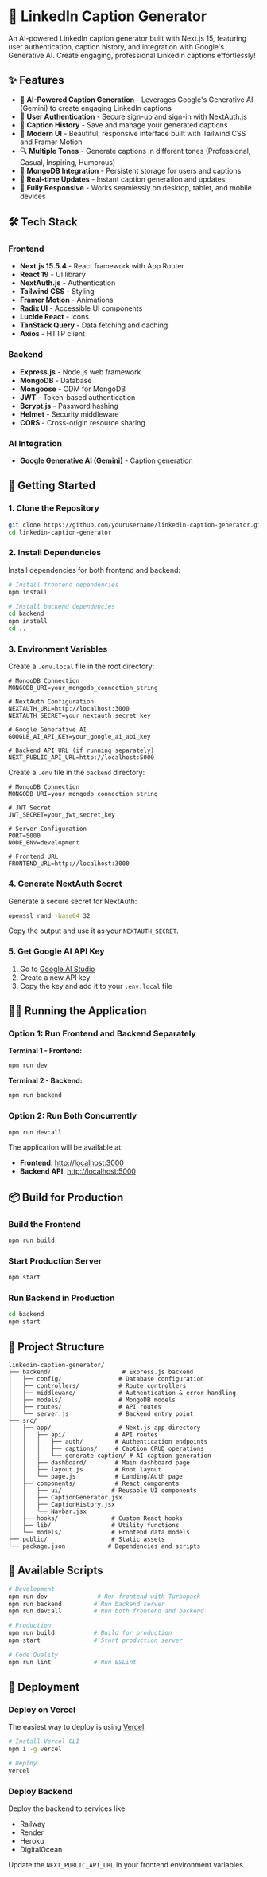 # 🚀 LinkedIn Caption Generator

An AI-powered LinkedIn caption generator built with Next.js 15, featuring user authentication, caption history, and integration with Google's Generative AI. Create engaging, professional LinkedIn captions effortlessly!

## ✨ Features

- 🤖 **AI-Powered Caption Generation** - Leverages Google's Generative AI (Gemini) to create engaging LinkedIn captions
- 🔐 **User Authentication** - Secure sign-up and sign-in with NextAuth.js
- 📝 **Caption History** - Save and manage your generated captions
- 🎨 **Modern UI** - Beautiful, responsive interface built with Tailwind CSS and Framer Motion
- 🔍 **Multiple Tones** - Generate captions in different tones (Professional, Casual, Inspiring, Humorous)
- 💾 **MongoDB Integration** - Persistent storage for users and captions
- 🎯 **Real-time Updates** - Instant caption generation and updates
- 📱 **Fully Responsive** - Works seamlessly on desktop, tablet, and mobile devices

## 🛠️ Tech Stack

### Frontend
- **Next.js 15.5.4** - React framework with App Router
- **React 19** - UI library
- **NextAuth.js** - Authentication
- **Tailwind CSS** - Styling
- **Framer Motion** - Animations
- **Radix UI** - Accessible UI components
- **Lucide React** - Icons
- **TanStack Query** - Data fetching and caching
- **Axios** - HTTP client

### Backend
- **Express.js** - Node.js web framework
- **MongoDB** - Database
- **Mongoose** - ODM for MongoDB
- **JWT** - Token-based authentication
- **Bcrypt.js** - Password hashing
- **Helmet** - Security middleware
- **CORS** - Cross-origin resource sharing

### AI Integration
- **Google Generative AI (Gemini)** - Caption generation

## 🚀 Getting Started

### 1. Clone the Repository

```bash
git clone https://github.com/yourusername/linkedin-caption-generator.git
cd linkedin-caption-generator
```

### 2. Install Dependencies

Install dependencies for both frontend and backend:

```bash
# Install frontend dependencies
npm install

# Install backend dependencies
cd backend
npm install
cd ..
```

### 3. Environment Variables

Create a `.env.local` file in the root directory:

```env
# MongoDB Connection
MONGODB_URI=your_mongodb_connection_string

# NextAuth Configuration
NEXTAUTH_URL=http://localhost:3000
NEXTAUTH_SECRET=your_nextauth_secret_key

# Google Generative AI
GOOGLE_AI_API_KEY=your_google_ai_api_key

# Backend API URL (if running separately)
NEXT_PUBLIC_API_URL=http://localhost:5000
```

Create a `.env` file in the `backend` directory:

```env
# MongoDB Connection
MONGODB_URI=your_mongodb_connection_string

# JWT Secret
JWT_SECRET=your_jwt_secret_key

# Server Configuration
PORT=5000
NODE_ENV=development

# Frontend URL
FRONTEND_URL=http://localhost:3000
```

### 4. Generate NextAuth Secret

Generate a secure secret for NextAuth:

```bash
openssl rand -base64 32
```

Copy the output and use it as your `NEXTAUTH_SECRET`.

### 5. Get Google AI API Key

1. Go to [Google AI Studio](https://makersuite.google.com/app/apikey)
2. Create a new API key
3. Copy the key and add it to your `.env.local` file

## 🏃‍♂️ Running the Application

### Option 1: Run Frontend and Backend Separately

**Terminal 1 - Frontend:**
```bash
npm run dev
```

**Terminal 2 - Backend:**
```bash
npm run backend
```

### Option 2: Run Both Concurrently

```bash
npm run dev:all
```

The application will be available at:
- **Frontend**: [http://localhost:3000](http://localhost:3000)
- **Backend API**: [http://localhost:5000](http://localhost:5000)

## 📦 Build for Production

### Build the Frontend

```bash
npm run build
```

### Start Production Server

```bash
npm start
```

### Run Backend in Production

```bash
cd backend
npm start
```

## 📁 Project Structure

```
linkedin-caption-generator/
├── backend/                    # Express.js backend
│   ├── config/                # Database configuration
│   ├── controllers/           # Route controllers
│   ├── middleware/            # Authentication & error handling
│   ├── models/                # MongoDB models
│   ├── routes/                # API routes
│   └── server.js              # Backend entry point
├── src/
│   ├── app/                   # Next.js app directory
│   │   ├── api/              # API routes
│   │   │   ├── auth/         # Authentication endpoints
│   │   │   ├── captions/     # Caption CRUD operations
│   │   │   └── generate-caption/ # AI caption generation
│   │   ├── dashboard/        # Main dashboard page
│   │   ├── layout.js         # Root layout
│   │   └── page.js           # Landing/Auth page
│   ├── components/           # React components
│   │   ├── ui/              # Reusable UI components
│   │   ├── CaptionGenerator.jsx
│   │   ├── CaptionHistory.jsx
│   │   └── Navbar.jsx
│   ├── hooks/               # Custom React hooks
│   ├── lib/                 # Utility functions
│   └── models/              # Frontend data models
├── public/                  # Static assets
└── package.json            # Dependencies and scripts
```

## 🔧 Available Scripts

```bash
# Development
npm run dev              # Run frontend with Turbopack
npm run backend         # Run backend server
npm run dev:all         # Run both frontend and backend

# Production
npm run build           # Build for production
npm start               # Start production server

# Code Quality
npm run lint            # Run ESLint
```

## 🚢 Deployment

### Deploy on Vercel

The easiest way to deploy is using [Vercel](https://vercel.com):

```bash
# Install Vercel CLI
npm i -g vercel

# Deploy
vercel
```

### Deploy Backend

Deploy the backend to services like:
- Railway
- Render
- Heroku
- DigitalOcean

Update the `NEXT_PUBLIC_API_URL` in your frontend environment variables.
